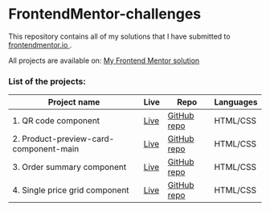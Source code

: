 # FrontendMentor-challenges

This repository contains all of my solutions that I have submitted to [frontendmentor.io ](https://www.frontendmentor.io/).

All projects are available on: [My Frontend Mentor solution](https://macpio2186.github.io/FrontendMentor-challenges/index.html)

### List of the projects:

| Project name | Live | Repo | Languages |
| ------------ | ---- | ---- | --------- |
| 1. QR code component | [Live](https://macpio2186.github.io/FrontendMentor-challenges/qr-code-component-main/index.html) | [GitHub repo](https://github.com/macpio2186/FrontendMentor-challenges/tree/main/qr-code-component-main) | HTML/CSS |
| 2. Product-preview-card-component-main | [Live](https://macpio2186.github.io/FrontendMentor-challenges/product-preview-card-component-main/index.html) | [GitHub repo](https://github.com/macpio2186/FrontendMentor-challenges/tree/main/product-preview-card-component-main) | HTML/CSS |
| 3. Order summary component | [Live](https://macpio2186.github.io/FrontendMentor-challenges/order-summary-component-main/index.html) | [GitHub repo](https://github.com/macpio2186/FrontendMentor-challenges/tree/main/order-summary-component-main) | HTML/CSS |
| 4. Single price grid component | [Live](https://macpio2186.github.io/FrontendMentor-challenges/single-price-grid-component-master/index.html) | [GitHub repo](https://github.com/macpio2186/FrontendMentor-challenges/tree/main/single-price-grid-component-master) | HTML/CSS |
